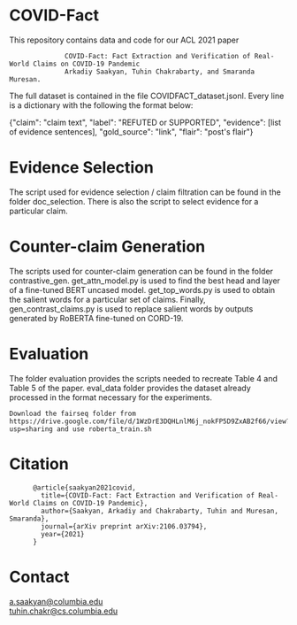 # COVID-Fact

This repository contains data and code for our ACL 2021 paper 

                  COVID-Fact: Fact Extraction and Verification of Real-World Claims on COVID-19 Pandemic
                  Arkadiy Saakyan, Tuhin Chakrabarty, and Smaranda Muresan.

The full dataset is contained in the file COVIDFACT_dataset.jsonl. Every line is a dictionary with the following the format below:

{"claim": "claim text", "label": "REFUTED or SUPPORTED", "evidence": [list of evidence sentences], "gold_source": "link", "flair": "post's flair"}

# Evidence Selection
The script used for evidence selection / claim filtration can be found in the folder doc_selection. There is also the script to select evidence for a particular claim. 

# Counter-claim Generation
The scripts used for counter-claim generation can be found in the folder contrastive_gen. get_attn_model.py is used to find the best head and layer of a fine-tuned BERT uncased model. get_top_words.py is used to obtain the salient words for a particular set of claims. Finally, gen_contrast_claims.py is used to replace salient words by outputs generated by RoBERTA fine-tuned on CORD-19.

# Evaluation
The folder evaluation provides the scripts needed to recreate Table 4 and Table 5 of the paper. eval_data folder provides the dataset already processed in the format necessary for the experiments.

    Download the fairseq folder from https://drive.google.com/file/d/1WzDrE3DQHLnlM6j_nokFP5D9ZxAB2f66/view?usp=sharing and use roberta_train.sh 


# Citation
          @article{saakyan2021covid,
            title={COVID-Fact: Fact Extraction and Verification of Real-World Claims on COVID-19 Pandemic},
            author={Saakyan, Arkadiy and Chakrabarty, Tuhin and Muresan, Smaranda},
            journal={arXiv preprint arXiv:2106.03794},
            year={2021}
          }

# Contact
a.saakyan@columbia.edu <br>
tuhin.chakr@cs.columbia.edu

